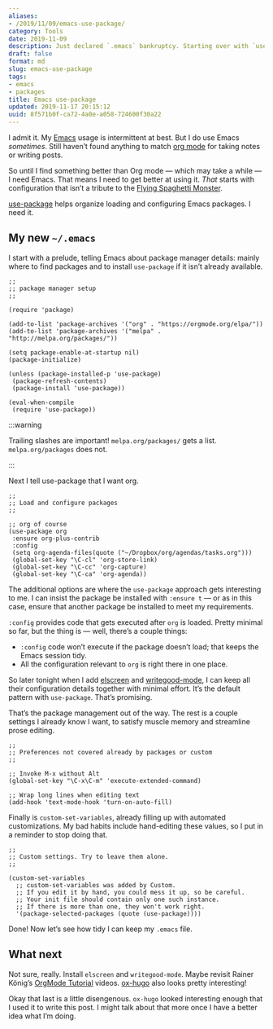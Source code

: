 ```yaml
---
aliases:
- /2019/11/09/emacs-use-package/
category: Tools
date: 2019-11-09
description: Just declared `.emacs` bankruptcy. Starting over with `use-package`.
draft: false
format: md
slug: emacs-use-package
tags:
- emacs
- packages
title: Emacs use-package
updated: 2019-11-17 20:15:12
uuid: 8f571b0f-ca72-4a0e-a058-724600f30a22
---
```


I admit it. My [Emacs][emacs] usage is intermittent at best. But I do use Emacs
*sometimes*. Still haven’t found anything to match [org mode][org-mode] for
taking notes or writing posts.

So until I find something better than Org mode — which may take a while — I
need Emacs. That means I need to get better at using it. *That* starts with
configuration that isn’t a tribute to the [Flying Spaghetti Monster][fsm].

[use-package][] helps organize loading and configuring Emacs packages. I need it.

## My new `~/.emacs`

I start with a prelude, telling Emacs about package manager details: mainly
where to find packages and to install ``use-package`` if it isn’t already
available.

``` elisp
;;
;; package manager setup
;;

(require 'package)

(add-to-list 'package-archives '("org" . "https://orgmode.org/elpa/"))
(add-to-list 'package-archives '("melpa" . "http://melpa.org/packages/"))

(setq package-enable-at-startup nil)
(package-initialize)

(unless (package-installed-p 'use-package)
 (package-refresh-contents)
 (package-install 'use-package))

(eval-when-compile
 (require 'use-package))
```

:::warning

Trailing slashes are important! `melpa.org/packages/` gets a list.
`melpa.org/packages` does not.

:::

Next I tell use-package that I want org.

``` elisp
;;
;; Load and configure packages
;;

;; org of course
(use-package org
 :ensure org-plus-contrib
 :config
 (setq org-agenda-files(quote ("~/Dropbox/org/agendas/tasks.org")))
 (global-set-key "\C-cl" 'org-store-link)
 (global-set-key "\C-cc" 'org-capture)
 (global-set-key "\C-ca" 'org-agenda))
```

The additional options are where the `use-package` approach gets interesting
to me. I can insist the package be installed with `:ensure t` — or as in this
case, ensure that another package be installed to meet my requirements.

`:config` provides code that gets executed after `org` is loaded. Pretty
minimal so far, but the thing is — well, there’s a couple things:

- `:config` code won’t execute if the package doesn’t load; that keeps the Emacs session tidy.
- All the configuration relevant to `org` is right there in one place.

So later tonight when I add [elscreen][] and [writegood-mode][], I can keep all
their configuration details together with minimal effort. It’s the default
pattern with `use-package`. That’s promising.

That’s the package management out of the way. The rest is a couple settings I
already know I want, to satisfy muscle memory and streamline prose editing.

``` elisp
;;
;; Preferences not covered already by packages or custom
;;

;; Invoke M-x without Alt
(global-set-key "\C-x\C-m" 'execute-extended-command)

;; Wrap long lines when editing text
(add-hook 'text-mode-hook 'turn-on-auto-fill)
```

Finally is `custom-set-variables`, already filling up with automated
customizations. My bad habits include hand-editing these values, so I put in a
reminder to stop doing that.

``` elisp
;;
;; Custom settings. Try to leave them alone.
;;

(custom-set-variables
  ;; custom-set-variables was added by Custom.
  ;; If you edit it by hand, you could mess it up, so be careful.
  ;; Your init file should contain only one such instance.
  ;; If there is more than one, they won't work right.
  '(package-selected-packages (quote (use-package))))
```

Done! Now let’s see how tidy I can keep my `.emacs` file.

## What next

Not sure, really. Install `elscreen` and `writegood-mode`.  Maybe revisit
Rainer König’s [OrgMode Tutorial][orgmode-tutorial] videos.  [ox-hugo][] also
looks pretty interesting!

Okay that last is a little disengenous. `ox-hugo` looked interesting enough
that I used it to write this post. I might talk about that more once I have a
better idea what I’m doing.

[emacs]: /tags/emacs
[org-mode]: /tags/org-mode
[fsm]: http://spaghettimonster.com
[use-package]: https://github.com/jwiegly/use-package
[elscreen]: /post/2017/01/elscreen
[writegood-mode]: /post/2017/08/emacs-writegood-mode/
[orgmode-tutorial]: https://www.youtube.com/playlist?list=PLVtKhBrRV%5FZkPnBtt%5FTD1Cs9PJlU0IIdE
[ox-hugo]: https://ox-hugo.scripter.co/